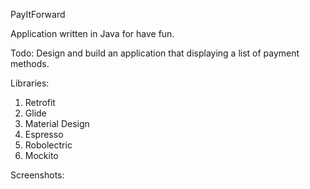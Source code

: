 PayItForward

Application written in Java for have fun.

Todo: Design and build an application that displaying a list of payment methods.

Libraries:

1. Retrofit
2. Glide
3. Material Design
4. Espresso
5. Robolectric
6. Mockito

Screenshots:

